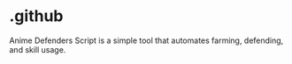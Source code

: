 # .github
Anime Defenders Script is a simple tool that automates farming, defending, and skill usage.
